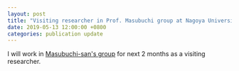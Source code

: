 ```yaml
---
layout: post
title: "Visiting researcher in Prof. Masubuchi group at Nagoya University"
date: 2019-05-13 12:00:00 +0800
categories: publication update
---
```


I will work in [Masubuchi-san's group](http://rheology.jp/nagoya/) for next 2 months as a visiting researcher.

